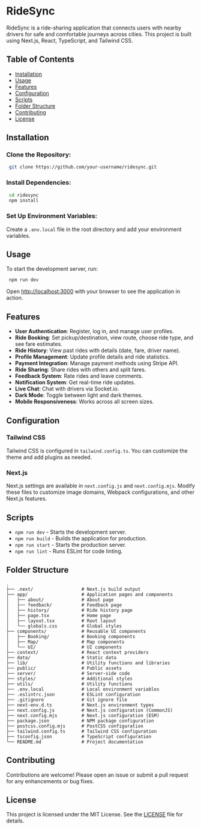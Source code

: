 # RideSync

RideSync is a ride-sharing application that connects users with nearby drivers for safe and comfortable journeys across cities. This project is built using Next.js, React, TypeScript, and Tailwind CSS.

## Table of Contents
- [Installation](#installation)
- [Usage](#usage)
- [Features](#features)
- [Configuration](#configuration)
- [Scripts](#scripts)
- [Folder Structure](#folder-structure)
- [Contributing](#contributing)
- [License](#license)

## Installation

### Clone the Repository:
```sh
 git clone https://github.com/your-username/ridesync.git
```

### Install Dependencies:
```sh
 cd ridesync
 npm install
```

### Set Up Environment Variables:
Create a `.env.local` file in the root directory and add your environment variables.

## Usage
To start the development server, run:
```sh
 npm run dev
```
Open [http://localhost:3000](http://localhost:3000) with your browser to see the application in action.

## Features
- **User Authentication**: Register, log in, and manage user profiles.
- **Ride Booking**: Set pickup/destination, view route, choose ride type, and see fare estimates.
- **Ride History**: View past rides with details (date, fare, driver name).
- **Profile Management**: Update profile details and ride statistics.
- **Payment Integration**: Manage payment methods using Stripe API.
- **Ride Sharing**: Share rides with others and split fares.
- **Feedback System**: Rate rides and leave comments.
- **Notification System**: Get real-time ride updates.
- **Live Chat**: Chat with drivers via Socket.io.
- **Dark Mode**: Toggle between light and dark themes.
- **Mobile Responsiveness**: Works across all screen sizes.

## Configuration
### Tailwind CSS
Tailwind CSS is configured in `tailwind.config.ts`. You can customize the theme and add plugins as needed.

### Next.js
Next.js settings are available in `next.config.js` and `next.config.mjs`. Modify these files to customize image domains, Webpack configurations, and other Next.js features.

## Scripts
- `npm run dev` - Starts the development server.
- `npm run build` - Builds the application for production.
- `npm run start` - Starts the production server.
- `npm run lint` - Runs ESLint for code linting.

## Folder Structure
```
.
├── .next/                  # Next.js build output
├── app/                    # Application pages and components
│   ├── about/              # About page
│   ├── feedback/           # Feedback page
│   ├── history/            # Ride history page
│   ├── page.tsx            # Home page
│   ├── layout.tsx          # Root layout
│   └── globals.css         # Global styles
├── components/             # Reusable UI components
│   ├── Booking/            # Booking components
│   ├── Map/                # Map components
│   └── UI/                 # UI components
├── context/                # React context providers
├── data/                   # Static data
├── lib/                    # Utility functions and libraries
├── public/                 # Public assets
├── server/                 # Server-side code
├── styles/                 # Additional styles
├── utils/                  # Utility functions
├── .env.local              # Local environment variables
├── .eslintrc.json          # ESLint configuration
├── .gitignore              # Git ignore file
├── next-env.d.ts           # Next.js environment types
├── next.config.js          # Next.js configuration (CommonJS)
├── next.config.mjs         # Next.js configuration (ESM)
├── package.json            # NPM package configuration
├── postcss.config.mjs      # PostCSS configuration
├── tailwind.config.ts      # Tailwind CSS configuration
├── tsconfig.json           # TypeScript configuration
└── README.md               # Project documentation
```

## Contributing
Contributions are welcome! Please open an issue or submit a pull request for any enhancements or bug fixes.

## License
This project is licensed under the MIT License. See the [LICENSE](LICENSE) file for details.

